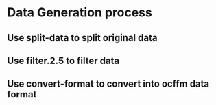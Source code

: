 # Data Generation process

## Use split-data to split original data

## Use filter.2.5 to filter data

## Use convert-format to convert into ocffm data format
